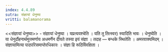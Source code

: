 ```yaml
---
index: 4.4.89
sutra: संज्ञायां धेनुष्या
vritti: balamanorama
---
```


<<संज्ञायां धेनुष्या>> - संज्ञायां धेनुष्या । यप्रत्ययश्चेति । यति तु तित्स्वर) स्यादिति भावः । धेनुष्येति । या धेनुर्दोहनार्थमुत्तमर्णाय अधमर्णेन दीयते तस्या इयं संज्ञा । तदाह — बन्धके स्थितेति । अमरवाक्यमिदम् । संज्ञायामित्या पादपरिसमाप्तेरधिकारः । संज्ञा हि रूठिर्विवक्षिता । 